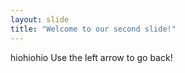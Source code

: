 ```yaml
---
layout: slide
title: "Welcome to our second slide!"
---
```

hiohiohio
Use the left arrow to go back!

